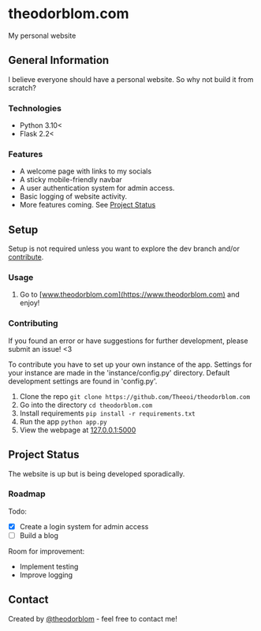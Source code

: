 # theodorblom.com

My personal website

## General Information

I believe everyone should have a personal website. So why not build it from
scratch?

### Technologies
 
  - Python 3.10<
  - Flask 2.2<

### Features

  - A welcome page with links to my socials
  - A sticky mobile-friendly navbar
  - A user authentication system for admin access.
  - Basic logging of website activity.
  - More features coming. See [Project Status](#project-status)

## Setup

Setup is not required unless you want to explore the dev branch and/or
[contribute](#contributing).

### Usage

  1. Go to [www.theodorblom.com](https://www.theodorblom.com) and enjoy!

### Contributing

If you found an error or have suggestions for further development, please
submit an issue! <3

To contribute you have to set up your own instance of the app. Settings for
your instance are made in the 'instance/config.py' directory. Default
development settings are found in 'config.py'.

  1. Clone the repo `git clone https://github.com/Theeoi/theodorblom.com`
  2. Go into the directory `cd theodorblom.com`
  3. Install requirements `pip install -r requirements.txt`
  4. Run the app `python app.py`
  5. View the webpage at [127.0.0.1:5000](http://127.0.0.1:5000)

## Project Status

The website is up but is being developed sporadically.

### Roadmap

Todo:
  - [x] Create a login system for admin access
  - [ ] Build a blog

Room for improvement:
  - Implement testing
  - Improve logging

## Contact

Created by [@theodorblom](https://www.theodorblom.com) - feel free to contact
me!
